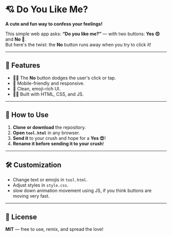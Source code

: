 # 💘 Do You Like Me?

**A cute and fun way to confess your feelings!**

This simple web app asks: **“Do you like me?”** — with two buttons: **Yes 😍** and **No 🙈**.  
But here's the twist: the **No** button runs away when you try to click it!

---

## 📱 Features

- 🏃‍♂️ The **No** button dodges the user's click or tap.
- 📱 Mobile-friendly and responsive.
- 🎨 Clean, emoji-rich UI.
- 🧑‍💻 Built with HTML, CSS, and JS.

---

## 🚀 How to Use

1. **Clone or download** the repository.
2. **Open `tool.html`** in any browser.
3. **Send it** to your crush and hope for a **Yes 😍**!
4. **Rename it before sending it to your crush**!
---

## 🛠️ Customization

- Change text or emojis in `tool.html`.
- Adjust styles in `style.css`.
- slow down animation movement using JS, if you think buttons are moving very fast.

---

## 🧡 License

**MIT** — free to use, remix, and spread the love!
